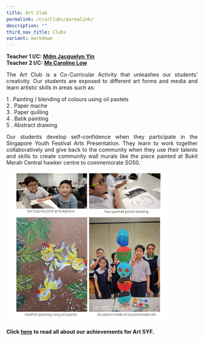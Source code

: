 ```yaml
---
title: Art Club
permalink: /cca/Clubs/permalink/
description: ""
third_nav_title: Clubs
variant: markdown
---
```

**Teacher 1 I/C:**&nbsp;**[Mdm Jacquelyn Yin](mailto:jacquelyn_yin_hui_jing@schools.gov.sg)** <br>
**Teacher 2 I/C:**&nbsp;**[Ms Caroline Low](mailto:low_kwee_choo_caroline@schools.gov.sg)**

<p align="justify">The Art Club is a Co-Curricular Activity that unleashes our students’ creativity. Our students are exposed to different art forms and media and learn artistic skills in areas such as:  </p>
  
1 \.  Painting / blending of colours using oil pastels<br>
2 \.  Paper mache<br>
3 \.  Paper quilling<br>
4 \.  Batik painting<br>
5 \.  Abstract drawing

<p align="justify">Our students develop self-confidence when they participate in the Singapore Youth Festival Arts Presentation. They learn to work together collaboratively and give back to the community when they use their talents and skills to create community wall murals like the piece painted at Bukit Merah Central hawker centre to commemorate SG50.</p>

<img src="/images/photo1668930611.jpeg" style="width:85%">

**Click [here](https://www.ganengsengpri.moe.edu.sg/news-at-gesps/permalink/) to read all about our achievements for Art SYF.**